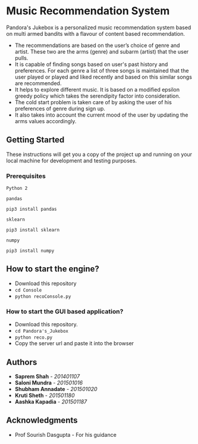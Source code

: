 # Music Recommendation System 
Pandora's Jukebox is a personalized music recommendation system based on multi armed bandits with a flavour of content based recommendation. 

* The recommendations are based on the user’s choice of genre and artist. These two are the arms (genre) and subarm (artist) that the user pulls. 
* It is capable of finding songs based on user's past history and preferences. For each genre  a list of three songs is maintained that the user played or played and liked recently and based on this similar songs are recommended.
* It helps to explore different music. It is based on a modified epsilon greedy policy which takes the serendipity factor into consideration. 
* The cold start problem is taken care of by asking the user of his preferences of genre during sign up. 
* It also takes into account the current mood of the user by updating the arms values accordingly. 

## Getting Started
These instructions will get you a copy of the project up and running on your local machine for development and testing purposes.

### Prerequisites
```
Python 2
```
```
pandas

pip3 install pandas
```
```
sklearn

pip3 install sklearn
```
```
numpy

pip3 install numpy
```

## How to start the engine? 
* Download this repository
* ``` cd Console ```
* ``` python recoConsole.py ```
### How to start the GUI based application? ###

* Download this repository.
* ``` cd Pandora's_Jukebox ```
* ``` python reco.py ```
* Copy the server url and paste it into the browser


## Authors

* **Saprem Shah** - *201401107* 
* **Saloni Mundra** - *201501016* 
* **Shubham Annadate** - *201501020* 
* **Kruti Sheth** - *201501180*
* **Aashka Kapadia** - *201501187*

## Acknowledgments

* Prof Sourish Dasgupta - For his guidance
